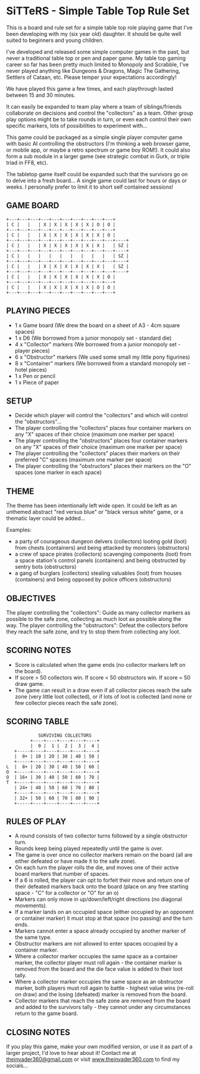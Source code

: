 # SiTTeRS - Simple Table Top Rule Set

This is a board and rule set for a simple table top role playing game that I've been developing with my (six year old) daughter. It should be quite well suited to beginners and young children.

I've developed and released some simple computer games in the past, but never a traditional table top or pen and paper game. My table top gaming career so far has been pretty much limited to Monopoly and Scrabble, I've never played anything like Dungeons & Dragons, Magic The Gathering, Settlers of Cataan, etc. Please temper your expectations accordingly!

We have played this game a few times, and each playthrough lasted between 15 and 30 minutes.

It can easily be expanded to team play where a team of siblings/friends collaborate on decisions and control the "collectors" as a team. Other group play options might be to take rounds in turn, or even each control their own specific markers, lots of possibilities to experiment with...

This game could be packaged as a simple single player computer game with basic AI controlling the obstructors (I'm thinking a web browser game, or mobile app, or maybe a retro spectrum or game boy ROM!). It could also form a sub module in a larger game (see strategic combat in Gurk, or triple triad in FF8, etc).

The tabletop game itself could be expanded such that the survivors go on to delve into a fresh board... A single game could last for hours or days or weeks. I personally prefer to limit it to short self contained sessions!


## GAME BOARD

    +---+---+---+---+---+---+---+---+---+---+
    | C |   |   | X | X | X | X | X | O | O |
    +---+---+---+---+---+---+---+---+---+---+
    | C |   |   | X | X | X | X | X | X | O |
    +---+---+---+---+---+---+---+---+---+---+----+
    | C |   |   | X | X | X | X | X | X |   | SZ |
    +---+---+---+---+---+---+---+---+---+---+----+
    | C |   |   |   |   |   |   |   |   |   | SZ |
    +---+---+---+---+---+---+---+---+---+---+----+
    | C |   |   | X | X | X | X | X | X |   | SZ |
    +---+---+---+---+---+---+---+---+---+---+----+
    | C |   |   | X | X | X | X | X | X | O |
    +---+---+---+---+---+---+---+---+---+---+
    | C |   |   | X | X | X | X | X | O | O |
    +---+---+---+---+---+---+---+---+---+---+


## PLAYING PIECES

* 1 x Game board (We drew the board on a sheet of A3 - 4cm square spaces)
* 1 x D6 (We borrowed from a junior monopoly set - standard die)
* 4 x "Collector" markers (We borrowed from a junior monopoly set - player pieces)
* 6 x "Obstructor" markers (We used some small my little pony figurines)
* 8 x "Container" markers (We borrowed from a standard monopoly set - hotel pieces)
* 1 x Pen or pencil
* 1 x Piece of paper

  
## SETUP

* Decide which player will control the "collectors" and which will control the "obstructors"...
* The player controlling the "collectors" places four container markers on any "X" spaces of their choice (maximum one marker per space)
* The player controlling the "obstructors" places four container markers on any "X" spaces of their choice (maximum one marker per space)
* The player controlling the "collectors" places their markers on their preferred "C" spaces (maximum one marker per space)
* The player controlling the "obstructors" places their markers on the "O" spaces (one marker in each space)

  
## THEME

The theme has been intentionally left wide open. It could be left as an unthemed abstract "red versus blue" or "black versus white" game, or a thematic layer could be added...

Examples:
* a party of courageous dungeon delvers (collectors) looting gold (loot) from chests (containers) and being attacked by monsters (obstructors)
* a crew of space pirates (collectors) scavenging components (loot) from a space station's control panels (containers) and being obstructed by sentry bots (obstructors)
* a gang of burglars (collectors) stealing valuables (loot) from houses (containers) and being opposed by police officers (obstructors)


##   OBJECTIVES

The player controlling the "collectors": Guide as many collector markers as possible to the safe zone, collecting as much loot as possible along the way.
The player controlling the "obstructors": Defeat the collectors before they reach the safe zone, and try to stop them from collecting any loot.

  
## SCORING NOTES

* Score is calculated when the game ends (no collector markers left on the board).
* If score > 50 collectors win. If score < 50 obstructors win. If score = 50 draw game.
* The game can result in a draw even if all collector pieces reach the safe zone (very little loot collected), or if lots of loot is collected (and none or few collector pieces reach the safe zone).


## SCORING TABLE

                SURVIVING COLLECTORS
             +----+----+----+----+----+
             |  0 |  1 |  2 |  3 |  4 |
       +-----+----+----+----+----+----+
       |  0+ | 10 | 20 | 30 | 40 | 50 |
       +-----+----+----+----+----+----+
    L  |  8+ | 20 | 30 | 40 | 50 | 60 |
    O  +-----+----+----+----+----+----+
    O  | 16+ | 30 | 40 | 50 | 60 | 70 |
    T  +-----+----+----+----+----+----+
       | 24+ | 40 | 50 | 60 | 70 | 80 |
       +-----+----+----+----+----+----+
       | 32+ | 50 | 60 | 70 | 80 | 90 |
       +-----+----+----+----+----+----+

  
## RULES OF PLAY

* A round consists of two collector turns followed by a single obstructor turn.
* Rounds keep being played repeatedly until the game is over.
* The game is over once no collector markers remain on the board (all are either defeated or have made it to the safe zone).
* On each turn the player rolls the die, and moves one of their active board markers that number of spaces.
* If a 6 is rolled, the player can opt to forfeit their move and return one of their defeated markers back onto the board (place on any free starting space - "C" for a collector or "O" for an o)
* Markers can only move in up/down/left/right directions (no diagonal movements).
* If a marker lands on an occupied space (either occupied by an opponent or container marker) it must stop at that space (no passing) and the turn ends.
* Markers cannot enter a space already occupied by another marker of the same type.
* Obstructor markers are not allowed to enter spaces occupied by a container marker.
* Where a collector marker occupies the same space as a container marker, the collector player must roll again - the container marker is removed from the board and the die face value is added to their loot tally.
* Where a collector marker occupies the same space as an obstructor marker, both players must roll again to battle - highest value wins (re-roll on draw) and the losing (defeated) marker is removed from the board.
* Collector markers that reach the safe zone are removed from the board and added to the survivors tally - they cannot under any circumstances return to the game board.


## CLOSING NOTES

If you play this game, make your own modified version, or use it as part of a larger project, I'd love to hear about it! Contact me at theinvader360@gmail.com or visit www.theinvader360.com to find my socials...


